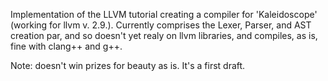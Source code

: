 Implementation of the LLVM tutorial creating a compiler for 'Kaleidoscope' 
(working for llvm v. 2.9.). Currently comprises the Lexer, Parser, and AST
creation par, and so doesn't yet realy on llvm libraries, and compiles, as is,
fine with clang++ and g++. 

Note: doesn't win prizes for beauty as is. It's a first draft.